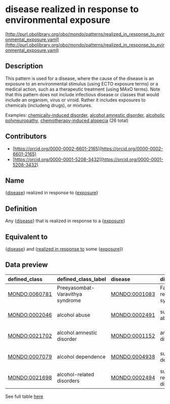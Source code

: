 # disease realized in response to environmental exposure 

[http://purl.obolibrary.org/obo/mondo/patterns/realized_in_response_to_evironmental_exposure.yaml](http://purl.obolibrary.org/obo/mondo/patterns/realized_in_response_to_evironmental_exposure.yaml)
## Description 

This pattern is used for a disease, where the cause of the disease is an exposure to an environmental stimulus (using ECTO exposure terms) or a medical action, such as a therapeutic treatment (using MAxO terms). Note that this pattern does not include infectious disease or classes that would include an organism, virus or viroid. Rather it includes exposures to chemicals (includeng drugs), or mixtures.

Examples: [chemically-induced disorder](http://purl.obolibrary.org/obo/MONDO_0029001), [alcohol amnestic disorder](http://purl.obolibrary.org/obo/MONDO_0021702), [alcoholic polyneuropathy](http://purl.obolibrary.org/obo/MONDO_0006645), [chemotherapy-induced alopecia](http://purl.obolibrary.org/obo/MONDO_0005483) (26 total)
## Contributors 
* [https://orcid.org/0000-0002-6601-2165](https://orcid.org/0000-0002-6601-2165) 
* [https://orcid.org/0000-0001-5208-3432](https://orcid.org/0000-0001-5208-3432) 
## Name 

{[disease](http://purl.obolibrary.org/obo/MONDO_0000001)} realized in response to {[exposure](http://purl.obolibrary.org/obo/ExO_0000002)}

## Definition 

Any {[disease](http://purl.obolibrary.org/obo/MONDO_0000001)} that is realized in response to a {[exposure](http://purl.obolibrary.org/obo/ExO_0000002)}

## Equivalent to 

{[disease](http://purl.obolibrary.org/obo/MONDO_0000001)} and ([realized in response to](http://purl.obolibrary.org/obo/RO_0009501) some {[exposure](http://purl.obolibrary.org/obo/ExO_0000002)})

## Data preview 
| defined_class                                | defined_class_label              | disease                                      | disease_label                | exposure                                    | exposure_label                  |
|:---------------------------------------------|:---------------------------------|:---------------------------------------------|:-----------------------------|:--------------------------------------------|:--------------------------------|
| [MONDO:0060781](http://purl.obolibrary.org/obo/MONDO_0060781) | Preeyasombat-Varavithya syndrome | [MONDO:0001083](http://purl.obolibrary.org/obo/MONDO_0001083) | Fanconi renotubular syndrome | [ECTO:9000364](http://purl.obolibrary.org/obo/ECTO_9000364) | exposure to tetracycline        |
| [MONDO:0002046](http://purl.obolibrary.org/obo/MONDO_0002046) | alcohol abuse                    | [MONDO:0002491](http://purl.obolibrary.org/obo/MONDO_0002491) | substance abuse              | [ECTO:0001082](http://purl.obolibrary.org/obo/ECTO_0001082) | exposure to alcohol consumption |
| [MONDO:0021702](http://purl.obolibrary.org/obo/MONDO_0021702) | alcohol amnestic disorder        | [MONDO:0001152](http://purl.obolibrary.org/obo/MONDO_0001152) | amnestic disorder            | [ECTO:0001082](http://purl.obolibrary.org/obo/ECTO_0001082) | exposure to alcohol consumption |
| [MONDO:0007079](http://purl.obolibrary.org/obo/MONDO_0007079) | alcohol dependence               | [MONDO:0004938](http://purl.obolibrary.org/obo/MONDO_0004938) | substance dependence         | [ECTO:0001082](http://purl.obolibrary.org/obo/ECTO_0001082) | exposure to alcohol consumption |
| [MONDO:0021698](http://purl.obolibrary.org/obo/MONDO_0021698) | alcohol-related disorders        | [MONDO:0002494](http://purl.obolibrary.org/obo/MONDO_0002494) | substance-related disorder   | [ECTO:0001082](http://purl.obolibrary.org/obo/ECTO_0001082) | exposure to alcohol consumption |

See full table [here](https://github.com/monarch-initiative/mondo/blob/master/src/patterns/data/matches/realized_in_response_to_environmental_exposure.tsv) 
